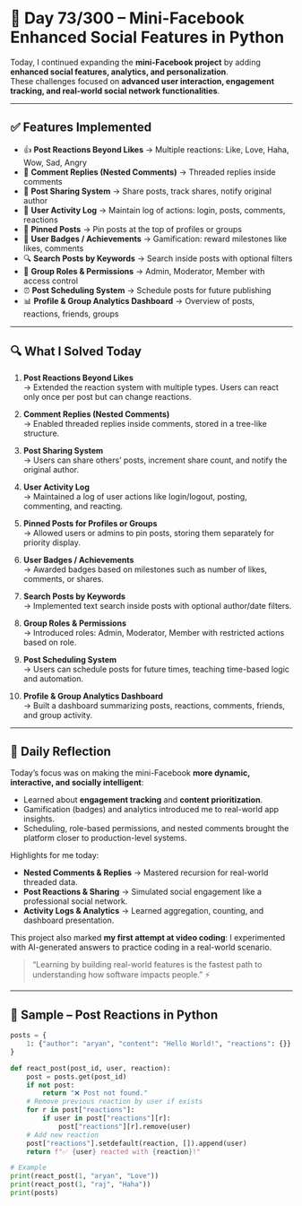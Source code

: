 # 🐍 Day 73/300 – Mini-Facebook Enhanced Social Features in Python  

Today, I continued expanding the **mini-Facebook project** by adding **enhanced social features, analytics, and personalization**.  
These challenges focused on **advanced user interaction, engagement tracking, and real-world social network functionalities**.  

---

## ✅ Features Implemented  

- 👍 **Post Reactions Beyond Likes** → Multiple reactions: Like, Love, Haha, Wow, Sad, Angry  
- 💬 **Comment Replies (Nested Comments)** → Threaded replies inside comments  
- 🔗 **Post Sharing System** → Share posts, track shares, notify original author  
- 📝 **User Activity Log** → Maintain log of actions: login, posts, comments, reactions  
- 📌 **Pinned Posts** → Pin posts at the top of profiles or groups  
- 🏅 **User Badges / Achievements** → Gamification: reward milestones like likes, comments  
- 🔍 **Search Posts by Keywords** → Search inside posts with optional filters  
- 👑 **Group Roles & Permissions** → Admin, Moderator, Member with access control  
- ⏰ **Post Scheduling System** → Schedule posts for future publishing  
- 📊 **Profile & Group Analytics Dashboard** → Overview of posts, reactions, friends, groups  

---

## 🔍 What I Solved Today  

1. **Post Reactions Beyond Likes**  
   → Extended the reaction system with multiple types. Users can react only once per post but can change reactions.  

2. **Comment Replies (Nested Comments)**  
   → Enabled threaded replies inside comments, stored in a tree-like structure.  

3. **Post Sharing System**  
   → Users can share others’ posts, increment share count, and notify the original author.  

4. **User Activity Log**  
   → Maintained a log of user actions like login/logout, posting, commenting, and reacting.  

5. **Pinned Posts for Profiles or Groups**  
   → Allowed users or admins to pin posts, storing them separately for priority display.  

6. **User Badges / Achievements**  
   → Awarded badges based on milestones such as number of likes, comments, or shares.  

7. **Search Posts by Keywords**  
   → Implemented text search inside posts with optional author/date filters.  

8. **Group Roles & Permissions**  
   → Introduced roles: Admin, Moderator, Member with restricted actions based on role.  

9. **Post Scheduling System**  
   → Users can schedule posts for future times, teaching time-based logic and automation.  

10. **Profile & Group Analytics Dashboard**  
    → Built a dashboard summarizing posts, reactions, comments, friends, and group activity.  

---

## 💭 Daily Reflection  

Today’s focus was on making the mini-Facebook **more dynamic, interactive, and socially intelligent**:  
- Learned about **engagement tracking** and **content prioritization**.  
- Gamification (badges) and analytics introduced me to real-world app insights.  
- Scheduling, role-based permissions, and nested comments brought the platform closer to production-level systems.  

Highlights for me today:  
- **Nested Comments & Replies** → Mastered recursion for real-world threaded data.  
- **Post Reactions & Sharing** → Simulated social engagement like a professional social network.  
- **Activity Logs & Analytics** → Learned aggregation, counting, and dashboard presentation.  

This project also marked **my first attempt at video coding**: I experimented with AI-generated answers to practice coding in a real-world scenario.  
> “Learning by building real-world features is the fastest path to understanding how software impacts people.” ⚡  

---

## 🧠 Sample – Post Reactions in Python  

```python
posts = {
    1: {"author": "aryan", "content": "Hello World!", "reactions": {}}
}

def react_post(post_id, user, reaction):
    post = posts.get(post_id)
    if not post:
        return "❌ Post not found."
    # Remove previous reaction by user if exists
    for r in post["reactions"]:
        if user in post["reactions"][r]:
            post["reactions"][r].remove(user)
    # Add new reaction
    post["reactions"].setdefault(reaction, []).append(user)
    return f"✅ {user} reacted with {reaction}!"

# Example
print(react_post(1, "aryan", "Love"))
print(react_post(1, "raj", "Haha"))
print(posts)

